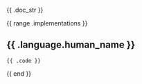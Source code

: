 {{ .doc_str }}

{{ range .implementations }}
  ## {{ .language.human_name }}

  ```{{ .language.syntax_highlighting }} {filename="{{.file_name}}"}
  {{ .code }}
  ```

{{ end }}
